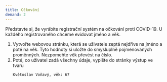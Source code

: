 ```yaml
---
title: Očkování
demand: 2
---
```


Představte si, že vyrábíte registrační systém na očkování proti COVID-19. U každého registrovaného chceme evidovat jméno a věk.

1. Vytvořte webovou stránku, která se uživatele zeptá nejdříve na jméno a poté na věk. Tyto hodnoty si uložte do smysluplně pojmenovaných proměnných. Nezpomeňte věk převést na číslo.
1. Poté, co uživatel zadá všechny údaje, vypište do stránky výstup ve tvaru
   ```
   Květoslav Voňavý, věk: 67
   ```

<!--
---solution

```js
let celeJmeno = prompt("Jake je vase jmeno a primeni?");
let vek = Number(prompt("Jaky je vas vek?"));
​
document.body.innerHTML += "<p>" + celeJmeno + ", vek: " + vek + "</p>";
```
-->